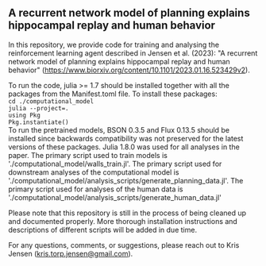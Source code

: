 ## A recurrent network model of planning explains hippocampal replay and human behavior

In this repository, we provide code for training and analysing the reinforcement learning agent described in Jensen et al. (2023): "A recurrent network model of planning explains hippocampal replay and human behavior" (https://www.biorxiv.org/content/10.1101/2023.01.16.523429v2).

To run the code, julia >= 1.7 should be installed together with all the packages from the Manifest.toml file.
To install these packages:\
    `cd ./computational_model`\
    `julia --project=.`\
    `using Pkg`\
    `Pkg.instantiate()`\
To run the pretrained models, BSON 0.3.5 and Flux 0.13.5 should be installed since backwards compatibility was not preserved for the latest versions of these packages.
Julia 1.8.0 was used for all analyses in the paper.
The primary script used to train models is './computational_model/walls_train.jl'.
The primary script used for downstream analyses of the computational model is './computational_model/analysis_scripts/generate_planning_data.jl'.
The primary script used for analyses of the human data is './computational_model/analysis_scripts/generate_human_data.jl'

Please note that this repository is still in the process of being cleaned up and documented properly.
More thorough installation instructions and descriptions of different scripts will be added in due time.

For any questions, comments, or suggestions, please reach out to Kris Jensen (kris.torp.jensen@gmail.com).

